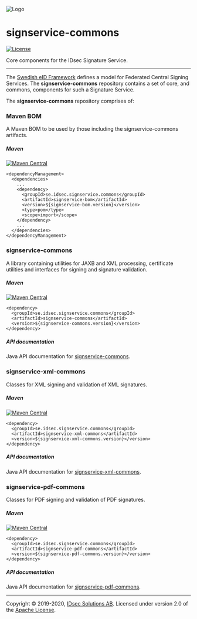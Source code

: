 ![Logo](https://idsec-solutions.github.io/signservice-integration-api/img/idsec.png)

# signservice-commons

[![License](https://img.shields.io/badge/License-Apache%202.0-blue.svg)](https://opensource.org/licenses/Apache-2.0) 

Core components for the IDsec Signature Service.

---

The [Swedish eID Framework](https://docs.swedenconnect.se/technical-framework/) defines a model for Federated Central Signing Services. The **signservice-commons** repository contains a set of core, and commons, components for such a Signature Service.

The **signservice-commons** repository comprises of:

### Maven BOM

A Maven BOM to be used by those including the signservice-commons artifacts.

##### Maven

[![Maven Central](https://maven-badges.herokuapp.com/maven-central/se.idsec.signservice.commons/signservice-bom/badge.svg)](https://maven-badges.herokuapp.com/maven-central/se.idsec.signservice.commons/signservice-bom)

```
<dependencyManagement>
  <dependencies>
    ...
    <dependency>
      <groupId>se.idsec.signservice.commons</groupId>
      <artifactId>signservice-bom</artifactId>
      <version>${signservice-bom.version}</version>
      <type>pom</type>
      <scope>import</scope>
    </dependency>
    ...
  </dependencies>
</dependencyManagement>
```

### signservice-commons

A library containing utilities for JAXB and XML processing, certificate utilities and interfaces for signing and signature validation. 

##### Maven

[![Maven Central](https://maven-badges.herokuapp.com/maven-central/se.idsec.signservice.commons/signservice-commons/badge.svg)](https://maven-badges.herokuapp.com/maven-central/se.idsec.signservice.commons/signservice-commons)


```
<dependency>
  <groupId>se.idsec.signservice.commons</groupId>
  <artifactId>signservice-commons</artifactId>
  <version>${signservice-commons.version}</version>
</dependency>
```

##### API documentation

Java API documentation for [signservice-commons](https://idsec-solutions.github.io/signservice-commons/javadoc/signservice-commons).

### signservice-xml-commons

Classes for XML signing and validation of XML signatures.

##### Maven

[![Maven Central](https://maven-badges.herokuapp.com/maven-central/se.idsec.signservice.commons/signservice-xml-commons/badge.svg)](https://maven-badges.herokuapp.com/maven-central/se.idsec.signservice.commons/signservice-xml-commons)

```
<dependency>
  <groupId>se.idsec.signservice.commons</groupId>
  <artifactId>signservice-xml-commons</artifactId>
  <version>${signservice-xml-commons.version}</version>
</dependency>
```

##### API documentation

Java API documentation for [signservice-xml-commons](https://idsec-solutions.github.io/signservice-commons/javadoc/xml-commons).

### signservice-pdf-commons

Classes for PDF signing and validation of PDF signatures.

##### Maven

[![Maven Central](https://maven-badges.herokuapp.com/maven-central/se.idsec.signservice.commons/signservice-pdf-commons/badge.svg)](https://maven-badges.herokuapp.com/maven-central/se.idsec.signservice.commons/signservice-pdf-commons)

```
<dependency>
  <groupId>se.idsec.signservice.commons</groupId>
  <artifactId>signservice-pdf-commons</artifactId>
  <version>${signservice-pdf-commons.version}</version>
</dependency>
```

##### API documentation

Java API documentation for [signservice-pdf-commons](https://idsec-solutions.github.io/signservice-commons/javadoc/pdf-commons).

---

Copyright &copy; 2019-2020, [IDsec Solutions AB](http://www.idsec.se). Licensed under version 2.0 of the [Apache License](http://www.apache.org/licenses/LICENSE-2.0).
